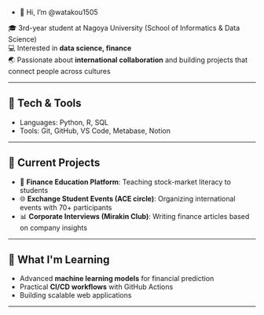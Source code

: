 - 👋 Hi, I’m @watakou1505

🎓 3rd-year student at Nagoya University (School of Informatics & Data Science)  
💻 Interested in **data science, finance**  
🌏 Passionate about **international collaboration** and building projects that connect people across cultures  

---

## 🔧 Tech & Tools
- Languages: Python, R, SQL    
- Tools: Git, GitHub, VS Code, Metabase, Notion  

---

## 🚀 Current Projects
- 🏫 **Finance Education Platform**: Teaching stock-market literacy to students  
- 🌐 **Exchange Student Events (ACE circle)**: Organizing international events with 70+ participants  
- 📊 **Corporate Interviews (Mirakin Club)**: Writing finance articles based on company insights  

---

## 🌱 What I'm Learning
- Advanced **machine learning models** for financial prediction  
- Practical **CI/CD workflows** with GitHub Actions  
- Building scalable web applications  

---



<!---
watakou1505/watakou1505 is a ✨ special ✨ repository because its `README.md` (this file) appears on your GitHub profile.
You can click the Preview link to take a look at your changes.
--->
